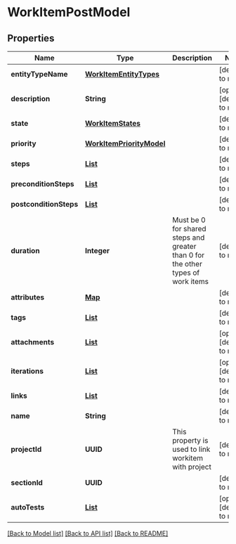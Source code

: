 # WorkItemPostModel
## Properties

| Name | Type | Description | Notes |
|------------ | ------------- | ------------- | -------------|
| **entityTypeName** | [**WorkItemEntityTypes**](WorkItemEntityTypes.md) |  | [default to null] |
| **description** | **String** |  | [optional] [default to null] |
| **state** | [**WorkItemStates**](WorkItemStates.md) |  | [default to null] |
| **priority** | [**WorkItemPriorityModel**](WorkItemPriorityModel.md) |  | [default to null] |
| **steps** | [**List**](StepPostModel.md) |  | [default to null] |
| **preconditionSteps** | [**List**](StepPostModel.md) |  | [default to null] |
| **postconditionSteps** | [**List**](StepPostModel.md) |  | [default to null] |
| **duration** | **Integer** | Must be 0 for shared steps and greater than 0 for the other types of work items | [default to null] |
| **attributes** | [**Map**](AnyType.md) |  | [default to null] |
| **tags** | [**List**](TagPostModel.md) |  | [default to null] |
| **attachments** | [**List**](AttachmentPutModel.md) |  | [optional] [default to null] |
| **iterations** | [**List**](IterationPutModel.md) |  | [optional] [default to null] |
| **links** | [**List**](LinkPostModel.md) |  | [default to null] |
| **name** | **String** |  | [default to null] |
| **projectId** | **UUID** | This property is used to link workitem with project | [default to null] |
| **sectionId** | **UUID** |  | [default to null] |
| **autoTests** | [**List**](AutoTestIdModel.md) |  | [optional] [default to null] |

[[Back to Model list]](../README.md#documentation-for-models) [[Back to API list]](../README.md#documentation-for-api-endpoints) [[Back to README]](../README.md)

